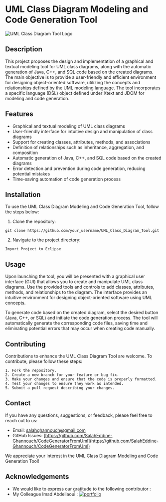 # UML Class Diagram Modeling and Code Generation Tool

![UML Class Diagram Tool Logo](https://github.com/IA24mad/UmlToJavaAndSql/assets/79339578/2945d02d-86e4-4dc4-8d1b-784bf58a6115)

## Description

This project proposes the design and implementation of a graphical and textual modeling tool for UML class diagrams, along with the automatic generation of Java, C++, and SQL code based on the created diagrams. The main objective is to provide a user-friendly and efficient environment for designing object-oriented software, utilizing the concepts and relationships defined by the UML modeling language. The tool incorporates a specific language (DSL) object defined under Xtext and JDOM for modeling and code generation.

## Features

- Graphical and textual modeling of UML class diagrams
- User-friendly interface for intuitive design and manipulation of class diagrams
- Support for creating classes, attributes, methods, and associations
- Definition of relationships such as inheritance, aggregation, and composition
- Automatic generation of Java, C++, and SQL code based on the created diagrams
- Error detection and prevention during code generation, reducing potential mistakes
- Time-saving automation of code generation process

## Installation

To use the UML Class Diagram Modeling and Code Generation Tool, follow the steps below:

1. Clone the repository:

```shell
git clone https://github.com/your_username/UML_Class_Diagram_Tool.git
```

2. Navigate to the project directory:

```shell
Import Project to Eclipse
```

## Usage

Upon launching the tool, you will be presented with a graphical user interface (GUI) that allows you to create and manipulate UML class diagrams. Use the provided tools and controls to add classes, attributes, methods, and relationships to the diagram. The interface provides an intuitive environment for designing object-oriented software using UML concepts.

To generate code based on the created diagram, select the desired button (Java, C++, or SQL) and initiate the code generation process. The tool will automatically generate the corresponding code files, saving time and eliminating potential errors that may occur when creating code manually.


## Contributing

Contributions to enhance the UML Class Diagram Tool are welcome. To contribute, please follow these steps:

    1. Fork the repository.
    2. Create a new branch for your feature or bug fix.
    3. Make your changes and ensure that the code is properly formatted.
    4. Test your changes to ensure they work as intended.
    5. Submit a pull request describing your changes.

## Contact

If you have any questions, suggestions, or feedback, please feel free to reach out to us:

- Email: [salahghannouch@gmail.com](mailto:salahghannouch@gmail.com)
- GitHub Issues: [https://github.com/SalahEddine-Ghannouch/CodeGeneratorFromUml](https://github.com/SalahEddine-Ghannouch/CodeGeneratorFromUml)

We appreciate your interest in the UML Class Diagram Modeling and Code Generation Tool!

## Acknowledgements

- We would like to express our gratitude to the following contributor :
- My Colleague Imad Abdellaoui : [![portfolio](https://img.shields.io/badge/my_portfolio-000?style=for-the-badge&logo=ko-fi&logoColor=white)](https://github.com/IA24mad)

